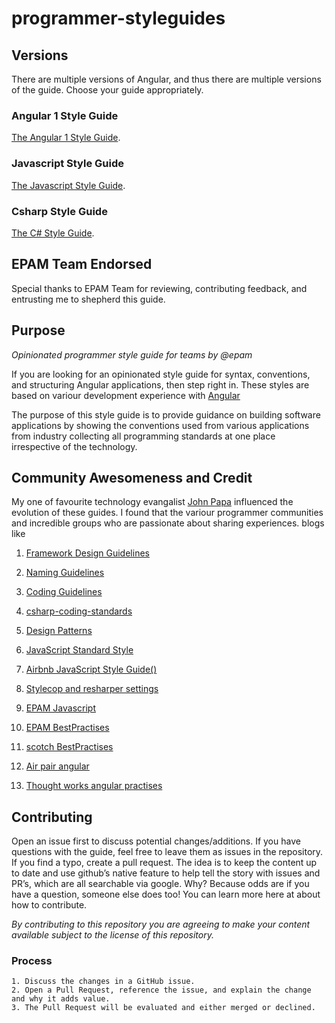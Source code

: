 # programmer-styleguides <styleguides>


## Versions
There are multiple versions of Angular, and thus there are multiple versions of the guide. Choose your guide appropriately.

### Angular 1 Style Guide
[The Angular 1 Style Guide](https://github.com/amshekar/programmer-styleguides/tree/master/angular1/README.md).

### Javascript Style Guide
[The Javascript Style Guide](https://github.com/amshekar/programmer-styleguides/blob/angular-style-guides/javascript/README.md).
### Csharp Style Guide
[The C# Style Guide](https://github.com/amshekar/programmer-styleguides/blob/angular-style-guides/csharp/README.md).

## EPAM  Team Endorsed
Special thanks to EPAM  Team for reviewing, contributing feedback, and entrusting me to shepherd this guide.

## Purpose
*Opinionated programmer style guide for teams by @epam*

If you are looking for an opinionated style guide for syntax, conventions, and structuring Angular applications, then step right in. These styles are based on variour development experience with [Angular](//angularjs.org)

The purpose of this style guide is to provide guidance on building software applications by showing the conventions used from various applications from industry collecting all programming standards at one place irrespective of the technology.



## Community Awesomeness and Credit
 My one of favourite technology evangalist [John Papa](https://github.com/johnpapa/angular-styleguide)  influenced the  evolution of these guides.
 I found that the variour programmer communities and incredible groups who are passionate about sharing experiences.
 blogs like 

1. [Framework Design Guidelines](https://msdn.microsoft.com/en-us/library/ms229042(v=vs.110).aspx)

2. [Naming Guidelines](https://msdn.microsoft.com/en-us/library/ms229002(v=vs.110).aspx )

3. [Coding Guidelines](https://github.com/dennisdoomen/CSharpGuidelines)

4. [csharp-coding-standards](http://www.dofactory.com/reference/csharp-coding-standards)

5. [Design Patterns](http://www.dofactory.com/net/design-patterns)

6. [JavaScript Standard Style](https://standardjs.com/rules.html)

7. [Airbnb JavaScript Style Guide()](https://github.com/airbnb/javascript)

8. [Stylecop and resharper settings](https://kb.epam.com/pages/viewpage.action?pageId=120193087)

9. [EPAM Javascript](https://kb.epam.com/display/EMSFTCC/JavaScript+Coding+Standards)

10. [EPAM BestPractises](https://kb.epam.com/display/EMSFTCC/EPAM+Best+Practices)

11. [scotch BestPractises](https://scotch.io/tutorials/angularjs-best-practices-directory-structure)

12. [Air pair angular](https://www.airpair.com/angularjs/posts/top-10-mistakes-angularjs-developers-make)

13. [Thought works angular practises](https://www.thoughtworks.com/insights/blog/good-practices-build-your-angularjs-application)

## Contributing
Open an issue first to discuss potential changes/additions. If you have questions with the guide, feel free to leave them as issues in the repository. If you find a typo, create a pull request. The idea is to keep the content up to date and use github’s native feature to help tell the story with issues and PR’s, which are all searchable via google. Why? Because odds are if you have a question, someone else does too! You can learn more here at about how to contribute.

*By contributing to this repository you are agreeing to make your content available subject to the license of this repository.*

### Process
    1. Discuss the changes in a GitHub issue.
    2. Open a Pull Request, reference the issue, and explain the change and why it adds value.
    3. The Pull Request will be evaluated and either merged or declined.

# </styleguides>
